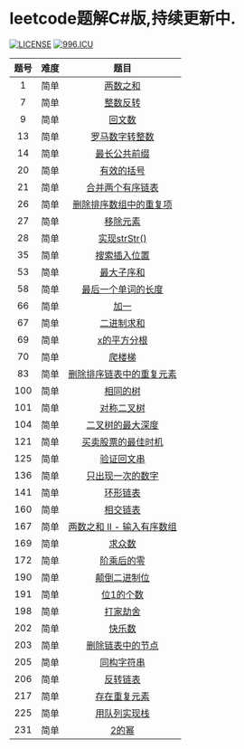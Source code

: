# leetcode题解C#版,持续更新中.
[![LICENSE](https://img.shields.io/badge/license-Anti%20996-blue.svg)](https://github.com/996icu/996.ICU/blob/master/LICENSE) [![996.ICU](https://img.shields.io/badge/link-996.icu-red.svg)](https://996.icu)

| 题号 | 难度 |                             题目                             |
| :--: | :--: | :----------------------------------------------------------: |
|  1   | 简单 | [两数之和](https://jiayaoo3o.github.io/2019/05/01/1-两数之和/) |
|  7   | 简单 | [整数反转](https://jiayaoo3o.github.io/2019/05/01/7-整数反转/) |
|  9   | 简单 |  [回文数](https://jiayaoo3o.github.io/2019/05/01/9-回文数/)  |
|  13  | 简单 | [罗马数字转整数](https://jiayaoo3o.github.io/2019/05/01/13-罗马数字转整数/) |
|  14  | 简单 | [最长公共前缀](https://jiayaoo3o.github.io/2019/05/02/14-最长公共前缀/) |
|  20  | 简单 | [有效的括号](https://jiayaoo3o.github.io/2019/05/03/20-有效的括号/) |
|  21  | 简单 | [合并两个有序链表](https://jiayaoo3o.github.io/2019/05/04/21-合并两个有序链表/) |
|  26  | 简单 | [删除排序数组中的重复项](https://jiayaoo3o.github.io/2019/05/04/26-删除排序数组中的重复项/) |
|  27  | 简单 | [移除元素](https://jiayaoo3o.github.io/2019/05/04/27-移除元素/) |
|  28  | 简单 | [实现strStr()](https://jiayaoo3o.github.io/2019/05/06/28-实现strStr/) |
|  35  | 简单 | [搜索插入位置](https://jiayaoo3o.github.io/2019/05/06/35-搜索插入位置/) |
|  53  | 简单 | [最大子序和](https://jiayaoo3o.github.io/2019/05/06/53-最大子序和/) |
|  58  | 简单 | [最后一个单词的长度](https://jiayaoo3o.github.io/2019/05/06/58-最后一个单词的长度/) |
|  66  | 简单 |   [加一](https://jiayaoo3o.github.io/2019/05/07/66-加一/)    |
|  67  | 简单 | [二进制求和](https://jiayaoo3o.github.io/2019/05/07/67-二进制求和/) |
|  69  | 简单 | [x的平方分根](https://jiayaoo3o.github.io/2019/05/07/69-x的平方分根/) |
|  70  | 简单 | [爬楼梯](https://jiayaoo3o.github.io/2019/05/08/70-爬楼梯/)  |
|  83  | 简单 | [删除排序链表中的重复元素](https://jiayaoo3o.github.io/2019/05/08/83-删除排序链表中的重复元素/) |
| 100  | 简单 | [相同的树](https://jiayaoo3o.github.io/2019/05/08/100-相同的树/) |
| 101  | 简单 | [对称二叉树](https://jiayaoo3o.github.io/2019/05/09/101-对称二叉树/) |
| 104  | 简单 | [二叉树的最大深度](https://jiayaoo3o.github.io/2019/05/12/104-二叉树的最大深度/) |
| 121  | 简单 | [买卖股票的最佳时机](https://jiayaoo3o.github.io/2019/05/12/121-买卖股票的最佳时机/) |
| 125  | 简单 | [验证回文串](https://jiayaoo3o.github.io/2019/05/13/125-验证回文串/) |
| 136  | 简单 | [只出现一次的数字](https://jiayaoo3o.github.io/2019/05/13/136-只出现一次的数字/) |
| 141  | 简单 | [环形链表](https://jiayaoo3o.github.io/2019/05/13/141-环形链表/) |
| 160  | 简单 | [相交链表](https://jiayaoo3o.github.io/2019/05/14/160-相交链表/) |
| 167  | 简单 | [两数之和 II - 输入有序数组](https://jiayaoo3o.github.io/2019/05/15/167-两数之和-II-输入有序数组/) |
| 169  | 简单 | [求众数](https://jiayaoo3o.github.io/2019/05/15/169-求众数/) |
| 172  | 简单 | [阶乘后的零](https://jiayaoo3o.github.io/2019/05/15/172-阶乘后的零/) |
| 190  | 简单 | [颠倒二进制位](https://jiayaoo3o.github.io/2019/05/16/190-颠倒二进制位/) |
| 191  | 简单 | [位1的个数](https://jiayaoo3o.github.io/2019/05/19/191-位1的个数/) |
| 198  | 简单 | [打家劫舍](https://jiayaoo3o.github.io/2019/05/20/198-打家劫舍/) |
| 202  | 简单 | [快乐数](https://jiayaoo3o.github.io/2019/05/20/202-快乐数/) |
| 203  | 简单 | [删除链表中的节点](https://jiayaoo3o.github.io/2019/05/22/203-删除链表中的节点/) |
| 205  | 简单 | [同构字符串](https://jiayaoo3o.github.io/2019/05/23/205-同构字符串/) |
| 206  | 简单 | [反转链表](https://jiayaoo3o.github.io/2019/05/24/206-反转链表/) |
| 217  | 简单 | [存在重复元素](https://jiayaoo3o.github.io/2019/05/24/217-存在重复元素/) |
| 225  | 简单 | [用队列实现栈](https://jiayaoo3o.github.io/2019/05/25/225-用队列实现栈/) |
| 231  | 简单 |  [2的幂](https://jiayaoo3o.github.io/2019/05/26/231-2的幂/)  |

